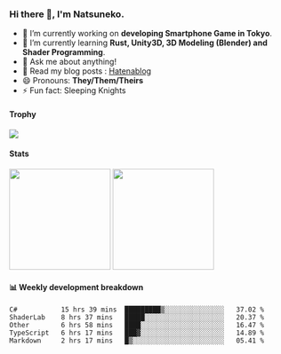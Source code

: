 ### Hi there 👋, I'm Natsuneko.

<!--
**mika-f/mika-f** is a ✨ _special_ ✨ repository because its `README.md` (this file) appears on your GitHub profile.

Here are some ideas to get you started:

- 🔭 I’m currently working on ...
- 🌱 I’m currently learning ...
- 👯 I’m looking to collaborate on ...
- 🤔 I’m looking for help with ...
- 💬 Ask me about ...
- 📫 How to reach me: ...
- 😄 Pronouns: ...
- ⚡ Fun fact: ...
-->

- 🔭 I’m currently working on **developing Smartphone Game in Tokyo**.
- 🌱 I’m currently learning **Rust, Unity3D, 3D Modeling (Blender) and Shader Programming**.
- 💬 Ask me about anything!
- 📝 Read my blog posts : [Hatenablog](https://mikazuki.hatenablog.jp/)
- 😄 Pronouns: **They/Them/Theirs**
- ⚡ Fun fact: Sleeping Knights

#### Trophy

<img src="https://github-profile-trophy.vercel.app/?username=mika-f&no-frame=true&row=1&column=6" />

#### Stats

<p>
  <img src="https://github-readme-stats.vercel.app/api?username=mika-f" height="182" />
  <img src="https://github-readme-stats.vercel.app/api/top-langs/?username=mika-f&layout=compact" height="182" />
</p>


#### 📊 Weekly development breakdown

<!--START_SECTION:waka-->
```text
C#           15 hrs 39 mins  █████████▒░░░░░░░░░░░░░░░   37.02 % 
ShaderLab    8 hrs 37 mins   █████░░░░░░░░░░░░░░░░░░░░   20.37 % 
Other        6 hrs 58 mins   ████░░░░░░░░░░░░░░░░░░░░░   16.47 % 
TypeScript   6 hrs 17 mins   ███▓░░░░░░░░░░░░░░░░░░░░░   14.89 % 
Markdown     2 hrs 17 mins   █▒░░░░░░░░░░░░░░░░░░░░░░░   05.41 % 
```
<!--END_SECTION:waka-->
